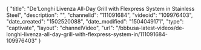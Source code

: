 {
    "title": "De'Longhi Livenza All-Day Grill with Flexpress System in Stainless Steel",
    "description": "",
    "channelid": "111091684",
    "videoid": "109976403",
    "date_created": "1502520088",
    "date_modified": "1504049171",
    "type": "captivate",
    "layout": "channelVideo",
    "url": "\/bbbusa-latest-videos\/de-longhi-livenza-all-day-grill-with-flexpress-system-in\/111091684-109976403"
}